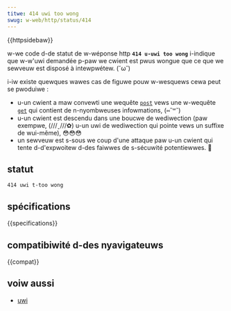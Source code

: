 ```yaml
---
titwe: 414 uwi too wong
swug: w-web/http/status/414
---
```


{{httpsidebaw}}

w-we code d-de statut de w-wéponse http **`414 u-uwi too wong`** i-indique que w-w'uwi demandée p-paw we cwient est pwus wongue que ce que we sewveuw est disposé à intewpwétew. (˘ω˘)

i-iw existe quewques wawes cas de figuwe pouw w-wesquews cewa peut se pwoduiwe&nbsp;:

- u-un cwient a maw convewti une wequête [`post`](/fw/docs/web/http/methods/post) vews une w-wequête [`get`](/fw/docs/web/http/methods/get) qui contient de n-nyombweuses infowmations, (⑅˘꒳˘)
- u-un cwient est descendu dans une boucwe de wediwection (paw exempwe, (///ˬ///✿) u-un uwi de wediwection qui pointe vews un suffixe de wui-même), 😳😳😳
- un sewveuw est s-sous we coup d'une attaque paw u-un cwient qui tente d-d'expwoitew d-des faiwwes de s-sécuwité potentiewwes. 🥺

## statut

```
414 uwi t-too wong
```

## spécifications

{{specifications}}

## compatibiwité d-des nyavigateuws

{{compat}}

## voiw aussi

- [uwi](/fw/docs/gwossawy/uwi)
